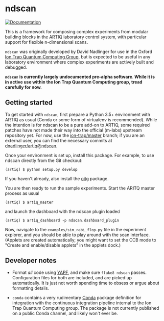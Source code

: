 ndscan
======

[![Documentation](https://readthedocs.org/projects/pip/badge/?version=latest&style=flat)][1]

This is a framework for composing complex experiments from modular building
blocks in the [ARTIQ](https://github.com/m-labs/artiq) laboratory control
system, with particular support for flexible n-dimensional scans.

`ndscan` was originally developed by David Nadlinger for use in the Oxford
[Ion Trap Quantum Computing Group](https://www.physics.ox.ac.uk/research/ion-trap-quantum-computing-group),
but is expected to be useful in any laboratory environment where complex
experiments are actively built and debugged.

**`ndscan` is currently largely undocumented pre-alpha software. While it is
in active use within the Ion Trap Quantum Computing group, tread carefully for
now.**


Getting started
---------------

To get started with `ndscan`, first prepare a Python 3.5+ environment with
ARTIQ as usual (Conda or some form of virtualenv is recommended). While the
intention is for ndscan to be a pure add-on to ARTIQ, some required patches
have not made their way into the official (m-labs) upstream repository yet.
For now, use the
[ion-trap/master](http://gitlab.physics.ox.ac.uk/ion-trap/artiq/) 
branch; if you are an external user, you can find the necessary commits at
[dnadlinger/artiq@ndscan](https://github.com/dnadlinger/artiq/tree/ndscan).

Once your environment is set up, install this package. For example, to use
ndscan directly from the Git checkout:

    (artiq) $ python setup.py develop

If you haven't already, also install the
[oitg](http://github.com/OxfordIonTrapGroup/oitg) package.

You are then ready to run the sample experiments. Start the ARITQ master
process as usual

    (artiq) $ artiq_master

and launch the dashboard with the ndscan plugin loaded

    (artiq) $ artiq_dashboard -p ndscan.dashboard_plugin

Now, navigate to the `examples/sim_rabi_flop.py` file in the experiment
explorer, and you should be able to play around with the scan interface.
(Applets are created automatically; you might want to set the CCB mode to
"Create and enable/disable applets" in the applets dock.)


Developer notes
---------------

 - Format _all_ code using [YAPF](https://github.com/google/yapf), and make
   sure `flake8 ndscan` passes. Configuration files for both are included, and
   are picked up automatically. It is just not worth spending time to obsess
   or argue about formatting details.

 - `conda` contains a very rudimentary [Conda](https://conda.io/en/latest/)
   package definition for integration with the continuous integration pipeline
   internal to the Ion Trap Quantum Computing group. The package is not 
   currently published on a public Conda channel, and likely won't ever be.


[1]: https://ndscan.readthedocs.io/en/latest/ "Read the Docs build status"
